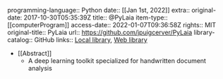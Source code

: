 programming-language:: Python
date:: [[Jan 1st, 2022]]
extra:: original-date: 2017-10-30T05:35:39Z
title:: @PyLaia
item-type:: [[computerProgram]]
access-date:: 2022-01-07T09:36:58Z
rights:: MIT
original-title:: PyLaia
url:: https://github.com/jpuigcerver/PyLaia
library-catalog:: GitHub
links:: [Local library](zotero://select/groups/2386895/items/CUXCEJC3), [Web library](https://www.zotero.org/groups/2386895/items/CUXCEJC3)

- [[Abstract]]
	- A deep learning toolkit specialized for handwritten document analysis